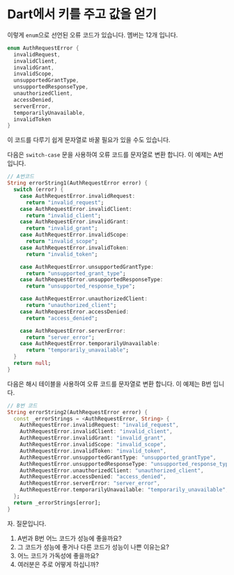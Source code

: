 # Dart에서 키를 주고 값을 얻기

이렇게 `enum`으로 선언된  오류 코드가 있습니다. 멤버는 12개 입니다.

```dart
enum AuthRequestError {
  invalidRequest,
  invalidClient,
  invalidGrant,
  invalidScope,
  unsupportedGrantType,
  unsupportedResponseType,
  unauthorizedClient,
  accessDenied,
  serverError,
  temporarilyUnavailable,
  invalidToken
}
```

이 코드를 다루기 쉽게 문자열로 바꿀 필요가 있을 수도 있습니다.

다음은 `switch-case` 문을 사용하여 오류 코드를 문자열로 변환 합니다. 이 예제는 A번 입니다.

```dart
// A번코드
String errorString1(AuthRequestError error) {
  switch (error) {
    case AuthRequestError.invalidRequest:
      return "invalid_request";
    case AuthRequestError.invalidClient:
      return "invalid_client";
    case AuthRequestError.invalidGrant:
      return "invalid_grant";
    case AuthRequestError.invalidScope:
      return "invalid_scope";
    case AuthRequestError.invalidToken:
      return "invalid_token";

    case AuthRequestError.unsupportedGrantType:
      return "unsupported_grant_type";
    case AuthRequestError.unsupportedResponseType:
      return "unsupported_response_type";

    case AuthRequestError.unauthorizedClient:
      return "unauthorized_client";
    case AuthRequestError.accessDenied:
      return "access_denied";

    case AuthRequestError.serverError:
      return "server_error";
    case AuthRequestError.temporarilyUnavailable:
      return "temporarily_unavailable";
  }
  return null;
}
```

다음은 해시 테이블을 사용하여 오류 코드를 문자열로 변환 합니다. 이 예제는 B번 입니다.

```dart
// B번 코드
String errorString2(AuthRequestError error) {
  const _errorStrings = <AuthRequestError, String> {
    AuthRequestError.invalidRequest: "invalid_request",
    AuthRequestError.invalidClient: "invalid_client",
    AuthRequestError.invalidGrant: "invalid_grant",
    AuthRequestError.invalidScope: "invalid_scope",
    AuthRequestError.invalidToken: "invalid_token",
    AuthRequestError.unsupportedGrantType: "unsupported_grantType",
    AuthRequestError.unsupportedResponseType: "unsupported_response_type",
    AuthRequestError.unauthorizedClient: "unauthorized_client",
    AuthRequestError.accessDenied: "access_denied",
    AuthRequestError.serverError: "server_error",
    AuthRequestError.temporarilyUnavailable: "temporarily_unavailable",
  };
  return _errorStrings[error];
}
```

자. 질문입니다.

1. A번과 B번 어느 코드가 성능에 좋을까요?
2. 그 코드가 성능에 좋거나 다른 코드가 성능이 나쁜 이유는요?
3. 어느 코드가 가독성에 좋을까요?
4. 여러분은 주로 어떻게 하십니까?

